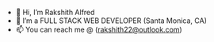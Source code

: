 - 👋 Hi, I’m Rakshith Alfred
- 🌱 I’m a FULL STACK WEB DEVELOPER (Santa Monica, CA)
- 📫 You can reach me @ (rakshith22@outlook.com)

<!---
rakshith22-glitch/rakshith22-glitch is a ✨ special ✨ repository because its `README.md` (this file) appears on your GitHub profile.
You can click the Preview link to take a look at your changes.
--->
